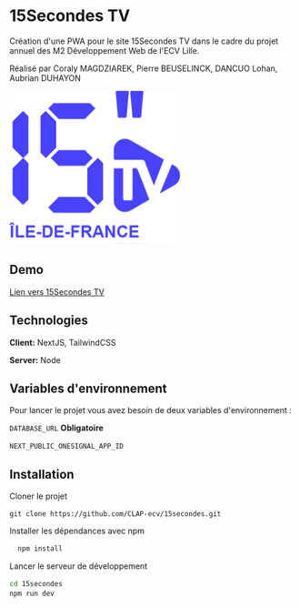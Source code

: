
# 15Secondes TV

Création d'une PWA pour le site 15Secondes TV dans le cadre du projet annuel des M2 Développement Web de l'ECV Lille.

Réalisé par Coraly MAGDZIAREK, Pierre BEUSELINCK, DANCUO Lohan, Aubrian DUHAYON




![Logo](public/15s.svg)


## Demo

[Lien vers 15Secondes TV](https://15secondes.vercel.app)


## Technologies

**Client:** NextJS, TailwindCSS

**Server:** Node


##  Variables d'environnement

Pour lancer le projet vous avez besoin de deux variables d'environnement :

`DATABASE_URL` **Obligatoire**

`NEXT_PUBLIC_ONESIGNAL_APP_ID`


## Installation

Cloner le projet
```
git clone https://github.com/CLAP-ecv/15secondes.git
```

Installer les dépendances avec npm
```bash
  npm install
```

Lancer le serveur de développement
```bash
cd 15secondes
npm run dev
```
    
